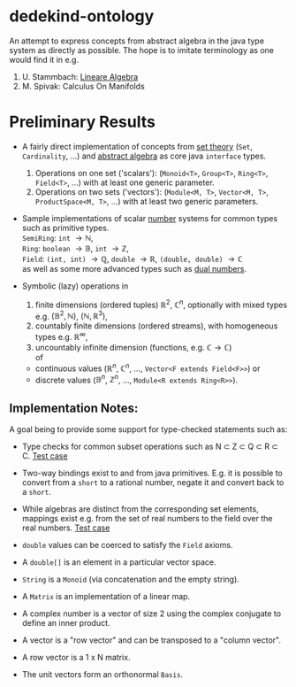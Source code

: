 # dedekind-ontology

An attempt to express concepts from abstract algebra in the java type system as directly as possible.
The hope is to imitate terminology as one would find it in e.g.
1. U. Stammbach: [Lineare Algebra](https://people.math.ethz.ch/~stammb/linalg.html)
2. M. Spivak: Calculus On Manifolds


# Preliminary Results

* A fairly direct implementation of concepts from [set theory](https://github.com/vincentk/dedekind/blob/main/dedekind-ontology/src/main/java/com/github/vincentk/dedekind/sets/) (`Set`, `Cardinality`, ...) and [abstract algebra](https://github.com/vincentk/dedekind/tree/main/dedekind-ontology/src/main/java/com/github/vincentk/dedekind/algebra) as core java `interface` types.
  1. Operations on one set ('scalars'): (`Monoid<T>`, `Group<T>`, `Ring<T>`, `Field<T>`, ...) with at least one generic parameter.
  2. Operations on two sets ('vectors'): (`Module<M, T>`, `Vector<M, T>`, `ProductSpace<M, T>`, ...) with at least two generic parameters.

* Sample implementations of scalar [number](https://github.com/vincentk/dedekind/tree/main/dedekind-ontology/src/main/java/com/github/vincentk/dedekind/numbers) systems for common types such as primitive types. \
`SemiRing`: `int` $\rightarrow \mathbb{N}$, \
`Ring`: `boolean` $\rightarrow \mathbb{B}$, `int` $\rightarrow \mathbb{Z}$, \
`Field`: `(int, int)` $\rightarrow \mathbb{Q}$, `double` $\rightarrow \mathbb{R}$, `(double, double)` $\rightarrow \mathbb{C}$ \
as well as some more advanced types such as [dual numbers](https://en.wikipedia.org/wiki/Dual_number).


* Symbolic (lazy) operations in 
  1. finite dimensions (ordered tuples) $\mathbb R^2$, $\mathbb C^n$, optionally with mixed types e.g. $(\mathbb B^2, \mathbb N)$, $(\mathbb N, \mathbb R^3)$,
  2. countably finite dimensions (ordered streams), with homogeneous types e.g. $\mathbb R^\infty$,
  2. uncountably infinite dimension (functions, e.g. $\mathbb C \rightarrow \mathbb C$) \
  of
  * continuous values ($\mathbb R^n$, $\mathbb C^n$, ..., `Vector<F extends Field<F>>`) or
  * discrete values ($\mathbb B^n$, $\mathbb Z^n$, ..., `Module<R extends Ring<R>>`).


## Implementation Notes:

A goal being to provide some support for type-checked statements such as:

* Type checks for common subset operations such as N &sub; Z &sub; Q &sub; R &sub; C.
[Test case](src/test/java/com/github/vincentk/dedekind/sets/FieldsTest.java)

* Two-way bindings exist to and from java primitives.
E.g. it is possible to convert from a `short` to a rational number, negate it and convert back to a `short`.

* While algebras are distinct from the corresponding set elements, mappings exist e.g. from the set of real numbers to the field over the real numbers.
[Test case](src/test/java/com/github/vincentk/dedekind/linear/primitives/RsTest.java)

* `double` values can be coerced to satisfy the `Field` axioms.

* A `double[]` is an element in a particular vector space.



* `String` is a `Monoid` (via concatenation and the empty string).
* A `Matrix` is an implementation of a linear map.
* A complex number is a vector of size 2 using the complex conjugate to define an inner product.
* A vector is a "row vector" and can be transposed to a "column vector".
* A row vector is a 1 x N matrix.
* The unit vectors form an orthonormal `Basis`.